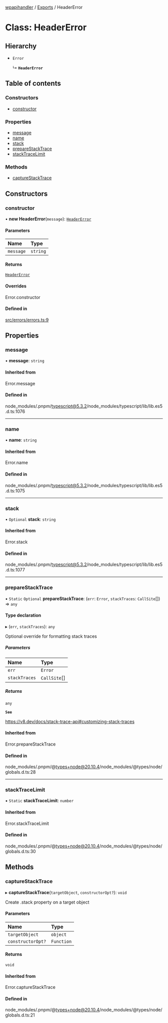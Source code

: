 [wpapihandler](../README.md) / [Exports](../modules.md) / HeaderError

# Class: HeaderError

## Hierarchy

- `Error`

  ↳ **`HeaderError`**

## Table of contents

### Constructors

- [constructor](HeaderError.md#constructor)

### Properties

- [message](HeaderError.md#message)
- [name](HeaderError.md#name)
- [stack](HeaderError.md#stack)
- [prepareStackTrace](HeaderError.md#preparestacktrace)
- [stackTraceLimit](HeaderError.md#stacktracelimit)

### Methods

- [captureStackTrace](HeaderError.md#capturestacktrace)

## Constructors

### constructor

• **new HeaderError**(`message`): [`HeaderError`](HeaderError.md)

#### Parameters

| Name | Type |
| :------ | :------ |
| `message` | `string` |

#### Returns

[`HeaderError`](HeaderError.md)

#### Overrides

Error.constructor

#### Defined in

[src/errors/errors.ts:9](https://github.com/MichaelGloessl04/WP_API_Extractor/blob/c19add0/src/errors/errors.ts#L9)

## Properties

### message

• **message**: `string`

#### Inherited from

Error.message

#### Defined in

node_modules/.pnpm/typescript@5.3.2/node_modules/typescript/lib/lib.es5.d.ts:1076

___

### name

• **name**: `string`

#### Inherited from

Error.name

#### Defined in

node_modules/.pnpm/typescript@5.3.2/node_modules/typescript/lib/lib.es5.d.ts:1075

___

### stack

• `Optional` **stack**: `string`

#### Inherited from

Error.stack

#### Defined in

node_modules/.pnpm/typescript@5.3.2/node_modules/typescript/lib/lib.es5.d.ts:1077

___

### prepareStackTrace

▪ `Static` `Optional` **prepareStackTrace**: (`err`: `Error`, `stackTraces`: `CallSite`[]) => `any`

#### Type declaration

▸ (`err`, `stackTraces`): `any`

Optional override for formatting stack traces

##### Parameters

| Name | Type |
| :------ | :------ |
| `err` | `Error` |
| `stackTraces` | `CallSite`[] |

##### Returns

`any`

**`See`**

https://v8.dev/docs/stack-trace-api#customizing-stack-traces

#### Inherited from

Error.prepareStackTrace

#### Defined in

node_modules/.pnpm/@types+node@20.10.4/node_modules/@types/node/globals.d.ts:28

___

### stackTraceLimit

▪ `Static` **stackTraceLimit**: `number`

#### Inherited from

Error.stackTraceLimit

#### Defined in

node_modules/.pnpm/@types+node@20.10.4/node_modules/@types/node/globals.d.ts:30

## Methods

### captureStackTrace

▸ **captureStackTrace**(`targetObject`, `constructorOpt?`): `void`

Create .stack property on a target object

#### Parameters

| Name | Type |
| :------ | :------ |
| `targetObject` | `object` |
| `constructorOpt?` | `Function` |

#### Returns

`void`

#### Inherited from

Error.captureStackTrace

#### Defined in

node_modules/.pnpm/@types+node@20.10.4/node_modules/@types/node/globals.d.ts:21
